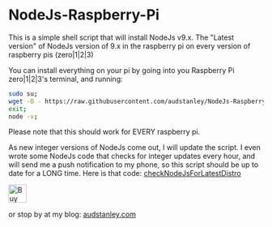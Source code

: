 # NodeJs-Raspberry-Pi
This is a simple shell script that will install NodeJs v9.x.  The "Latest version" of NodeJs version of 9.x in the raspberry pi on every version of raspberry pis (zero|1|2|3) <p>
You can install everything on your pi by going into you Raspberry Pi zero|1|2|3's terminal, and running: <p>

```sh
sudo su;
wget -O - https://raw.githubusercontent.com/audstanley/NodeJs-Raspberry-Pi/master/Install-Node.sh | bash;
exit;
node -v;

```
<p>

Please note that this should work for EVERY raspberry pi.

As new integer versions of NodeJs come out, I will update the script.  I even wrote some NodeJs code that checks for integer updates every hour, and will send me a push notification to my phone, so this script should be up to date for a LONG time.  Here is that code:
[checkNodeJsForLatestDistro](https://github.com/audstanley/checkNodeJsForLatestDistro)

<a href='https://ko-fi.com/A687KA8' target='_blank'><img height='36' style='border:0px;height:36px;' src='https://az743702.vo.msecnd.net/cdn/kofi4.png?v=f' border='0' alt='Buy Me a Coffee at ko-fi.com' /></a>

or stop by at my blog: [audstanley.com](http://www.audstanley.com)
